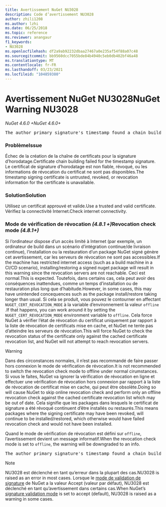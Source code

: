 ```yaml
---
title: Avertissement NuGet NU3028
description: Code d’avertissement NU3028
author: zhili1208
ms.author: lzhi
ms.date: 06/25/2018
ms.topic: reference
ms.reviewer: anangaur
f1_keywords:
- NU3028
ms.openlocfilehash: df2a9ab92232dbaa27467a0e235af54f88a07c48
ms.sourcegitcommit: bb9560dcc7055bde84b4940c5eb0db402bf46a48
ms.translationtype: MT
ms.contentlocale: fr-FR
ms.lasthandoff: 03/23/2021
ms.locfileid: "104859380"
---
```

# <a name="nuget-warning-nu3028"></a><span data-ttu-id="45cfa-103">Avertissement NuGet NU3028</span><span class="sxs-lookup"><span data-stu-id="45cfa-103">NuGet Warning NU3028</span></span>

<span data-ttu-id="45cfa-104">*NuGet 4.6.0 +*</span><span class="sxs-lookup"><span data-stu-id="45cfa-104">*NuGet 4.6.0+*</span></span>

<pre>The author primary signature's timestamp found a chain building issue: The revocation function was unable to check revocation because the revocation server could not be reached. For more information, visit https://aka.ms/certificateRevocationMode</pre>

### <a name="issue"></a><span data-ttu-id="45cfa-105">Problème</span><span class="sxs-lookup"><span data-stu-id="45cfa-105">Issue</span></span>
<span data-ttu-id="45cfa-106">Échec de la création de la chaîne de certificats pour la signature d’horodatage.</span><span class="sxs-lookup"><span data-stu-id="45cfa-106">Certificate chain building failed for the timestamp signature.</span></span> <span data-ttu-id="45cfa-107">Le certificat de signature d’horodatage est non fiable, révoqué, ou les informations de révocation du certificat ne sont pas disponibles.</span><span class="sxs-lookup"><span data-stu-id="45cfa-107">The timestamp signing certificate is untrusted, revoked, or revocation information for the certificate is unavailable.</span></span>

### <a name="solution"></a><span data-ttu-id="45cfa-108">Solution</span><span class="sxs-lookup"><span data-stu-id="45cfa-108">Solution</span></span>
<span data-ttu-id="45cfa-109">Utilisez un certificat approuvé et valide.</span><span class="sxs-lookup"><span data-stu-id="45cfa-109">Use a trusted and valid certificate.</span></span> <span data-ttu-id="45cfa-110">Vérifiez la connectivité Internet.</span><span class="sxs-lookup"><span data-stu-id="45cfa-110">Check internet connectivity.</span></span>

### <a name="revocation-check-mode-481"></a><span data-ttu-id="45cfa-111">Mode de vérification de révocation *(4.8.1 +)*</span><span class="sxs-lookup"><span data-stu-id="45cfa-111">Revocation check mode *(4.8.1+)*</span></span>
<span data-ttu-id="45cfa-112">Si l’ordinateur dispose d’un accès limité à Internet (par exemple, un ordinateur de build dans un scénario d’intégration continue/de livraison continue), l’installation ou la restauration d’un package NuGet signé génère cet avertissement, car les serveurs de révocation ne sont pas accessibles.</span><span class="sxs-lookup"><span data-stu-id="45cfa-112">If the machine has restricted internet access (such as a build machine in a CI/CD scenario), installing/restoring a signed nuget package will result in this warning since the revocation servers are not reachable.</span></span> <span data-ttu-id="45cfa-113">Ceci est normal.</span><span class="sxs-lookup"><span data-stu-id="45cfa-113">This is expected.</span></span>
<span data-ttu-id="45cfa-114">Toutefois, dans certains cas, cela peut avoir des conséquences inattendues, comme un temps d’installation ou de restauration plus long que d’habitude.</span><span class="sxs-lookup"><span data-stu-id="45cfa-114">However, in some cases, this may have unintended concequences such as the package install/restore taking longer than usual.</span></span> <span data-ttu-id="45cfa-115">Si cela se produit, vous pouvez le contourner en affectant `NUGET_CERT_REVOCATION_MODE` à la variable d’environnement la valeur `offline` .</span><span class="sxs-lookup"><span data-stu-id="45cfa-115">If that happens, you can work around it by setting the `NUGET_CERT_REVOCATION_MODE` environment variable to `offline`.</span></span> <span data-ttu-id="45cfa-116">Cela force NuGet à vérifier l’état de révocation du certificat uniquement par rapport à la liste de révocation de certificats mise en cache, et NuGet ne tente pas d’atteindre les serveurs de révocation.</span><span class="sxs-lookup"><span data-stu-id="45cfa-116">This will force NuGet to check the revocation status of the certificate only against the cached certificate revocation list, and NuGet will not attempt to reach revocation servers.</span></span>

> [!Warning]
> <span data-ttu-id="45cfa-117">Dans des circonstances normales, il n’est pas recommandé de faire passer hors connexion le mode de vérification de révocation.</span><span class="sxs-lookup"><span data-stu-id="45cfa-117">It is not recommended to switch the revocation check mode to offline under normal cirumstances.</span></span> <span data-ttu-id="45cfa-118">Si vous le faites, NuGet va ignorer la vérification de révocation en ligne et effectuer une vérification de révocation hors connexion par rapport à la liste de révocation de certificat mise en cache, qui peut être obsolète.</span><span class="sxs-lookup"><span data-stu-id="45cfa-118">Doing so will cause NuGet to skip online revocation check and perform only an offline revocation check against the cached certificate revocation list which may be out of date.</span></span> <span data-ttu-id="45cfa-119">Cela signifie que les packages dans lesquels le certificat de signature a été révoqué continuent d’être installés ou restaurés.</span><span class="sxs-lookup"><span data-stu-id="45cfa-119">This means packages where the signing certificate may have been revoked, will continue to be installed/restored, which otherwise would have failed revocation check and would not have been installed.</span></span>

<span data-ttu-id="45cfa-120">Quand le mode de vérification de révocation est défini sur `offline`, l’avertissement devient un message informatif.</span><span class="sxs-lookup"><span data-stu-id="45cfa-120">When the revocation check mode is set to `offline`, the warning will be downgraded to an info.</span></span>

<pre>The author primary signature's timestamp found a chain building issue: The revocation function was unable to check revocation because the certificate is not available in the cached certificate revocation list and NUGET_CERT_REVOCATION_MODE environment variable has been set to offline. For more information, visit https://aka.ms/certificateRevocationMode.</pre>

> [!Note]
> <span data-ttu-id="45cfa-121">NU3028 est déclenché en tant qu’erreur dans la plupart des cas.</span><span class="sxs-lookup"><span data-stu-id="45cfa-121">NU3028 is raised as an error in most cases.</span></span> <span data-ttu-id="45cfa-122">Lorsque le [mode de validation de signature](../../consume-packages/installing-signed-packages.md#configure-package-signature-requirements) de NuGet a la valeur Accept (valeur par défaut), NU3028 est déclenché en tant qu’avertissement dans certains cas.</span><span class="sxs-lookup"><span data-stu-id="45cfa-122">When NuGet’s [signature validation mode](../../consume-packages/installing-signed-packages.md#configure-package-signature-requirements) is set to accept (default), NU3028 is raised as a warning in some cases.</span></span>
